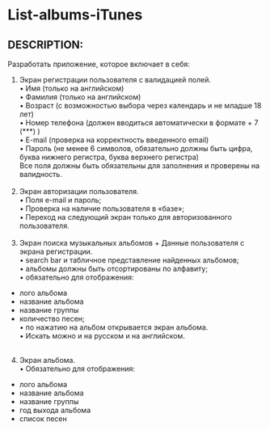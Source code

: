 # List-albums-iTunes

## DESCRIPTION:

Разработать приложение, которое включает в себя:<br />
1. Экран регистрации пользователя с валидацией полей.<br />
• Имя (только на английском)<br />
• Фамилия (только на английском)<br />
• Возраст (с возможностью выбора через календарь и не младше 18 лет)<br />
• Номер телефона (должен вводиться автоматически в формате + 7 (***)  )<br />
• E-mail (проверка на корректность введенного email)<br />
• Пароль (не менее 6 символов, обязательно должны быть цифра, буква нижнего регистра, буква верхнего регистра)<br />
Все поля должны быть обязательны для заполнения и проверены на валидность.<br /><br />
2. Экран авторизации пользователя.<br />
• Поля e-mail и пароль;<br />
• Проверка на наличие пользователя в «базе»;<br />
• Переход на следующий экран только для авторизованного пользователя.<br /><br />
3. Экран поиска музыкальных альбомов + Данные пользователя с экрана регистрации.<br />
• search bar и табличное представление найденных альбомов;<br />
• альбомы должны быть отсортированы по алфавиту;<br />
• обязательно для отображения:<br />
- лого альбома<br />
- название альбома<br />
- название группы<br />
- количество песен;<br />
• по нажатию на альбом открывается экран альбома.<br />
• Искать можно и на русском и на английском.<br /><br />
4. Экран альбома.<br />
• Обязательно для отображения:<br />
- лого альбома<br />
- название альбома<br />
- название группы<br />
- год выхода альбома<br />
- список песен<br />


